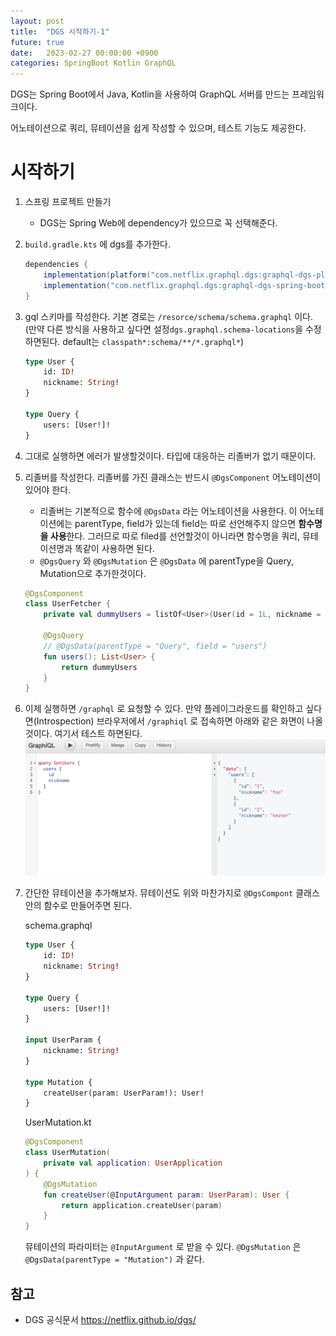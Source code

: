 ```yaml
---
layout: post
title:  "DGS 시작하기-1"
future: true
date:   2023-02-27 00:00:00 +0900
categories: SpringBoot Kotlin GraphQL
---
```


DGS는 Spring Boot에서 Java, Kotlin을 사용하여 GraphQL 서버를 만드는 프레임워크이다.

어노테이션으로 쿼리, 뮤테이션을 쉽게 작성할 수 있으며, 테스트 기능도 제공한다.

# 시작하기

1. 스프링 프로젝트 만들기
    - DGS는 Spring Web에 dependency가 있으므로 꼭 선택해준다.
2. `build.gradle.kts` 에 dgs를 추가한다.
    ```gradle
    dependencies {
        implementation(platform("com.netflix.graphql.dgs:graphql-dgs-platform-dependencies:latest.release"))
        implementation("com.netflix.graphql.dgs:graphql-dgs-spring-boot-starter")
    }
    ```
3. gql 스키마를 작성한다. 기본 경로는 `/resorce/schema/schema.graphql` 이다. (만약 다른 방식을 사용하고 싶다면 설정`dgs.graphql.schema-locations`을 수정하면된다. default는 `classpath*:schema/**/*.graphql*`)
    
    ```graphql
    type User {
        id: ID!
        nickname: String!
    }
    
    type Query {
        users: [User!]!
    }
    ```
    
4. 그대로 실행하면 에러가 발생할것이다. 타입에 대응하는 리졸버가 없기 때문이다.
5. 리졸버를 작성한다. 리졸버를 가진 클래스는 반드시 `@DgsComponent` 어노테이션이 있어야 한다.
    - 리졸버는 기본적으로 함수에 `@DgsData` 라는 어노테이션을 사용한다. 이 어노테이션에는 parentType, field가 있는데 field는 따로 선언해주지 않으면 **함수명을 사용**한다. 그러므로 따로 filed를 선언할것이 아니라면 함수명을 쿼리, 뮤테이션명과 똑같이 사용하면 된다.
    - `@DgsQuery` 와 `@DgsMutation` 은 `@DgsData` 에 parentType을 Query, Mutation으로 추가한것이다.
    
    ```kotlin
    @DgsComponent
    class UserFetcher {
        private val dummyUsers = listOf<User>(User(id = 1L, nickname = "chaeyeon"), User(id = 2L, nickname = "tester"))
    
        @DgsQuery
        // @DgsData(parentType = "Query", field = "users")
        fun users(): List<User> {
            return dummyUsers
        }
    }
    ```
    
6. 이제 실행하면 `/graphql` 로 요청할 수 있다. 만약 플레이그라운드를 확인하고 싶다면(Introspection) 브라우저에서 `/graphiql` 로 접속하면 아래와 같은 화면이 나올것이다. 여기서 테스트 하면된다.
    ![](/assets/img/graphiql-getusers.png)
7. 간단한 뮤테이션을 추가해보자. 뮤테이션도 위와 마찬가지로 `@DgsCompont` 클래스 안의 함수로 만들어주면 된다.
    
    schema.graphql
    ```graphql
    type User {
        id: ID!
        nickname: String!
    }
    
    type Query {
        users: [User!]!
    }
    
    input UserParam {
        nickname: String!
    }
    
    type Mutation {
        createUser(param: UserParam!): User!
    }
    ```
    UserMutation.kt
    ```kotlin
    @DgsComponent
    class UserMutation(
        private val application: UserApplication
    ) {
        @DgsMutation
        fun createUser(@InputArgument param: UserParam): User {
            return application.createUser(param)
        }
    }
    ```
    
    뮤테이션의 파라미터는 `@InputArgument` 로 받을 수 있다. `@DgsMutation` 은 `@DgsData(parentType = "Mutation")` 과 같다.

## 참고
- DGS 공식문서 <https://netflix.github.io/dgs/>